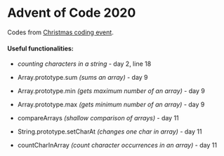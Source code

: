 # Advent of Code 2020 

Codes from [Christmas coding event](https://adventofcode.com/2020). 

#### Useful functionalities: 

* *counting characters in a string* - day 2, line 18

* Array.prototype.sum *(sums an array)* - day 9

* Array.prototype.min *(gets maximum number of an array)* - day 9

* Array.prototype.max *(gets minimum number of an array)* - day 9

* compareArrays *(shallow comparison of arrays)* - day 11

* String.prototype.setCharAt *(changes one char in array)* - day 11

* countCharInArray *(count character occurrences in an array)* - day 11
